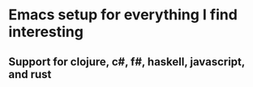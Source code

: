 # Emacs setup for everything I find interesting 

## Support for clojure, c#, f#, haskell, javascript, and rust
